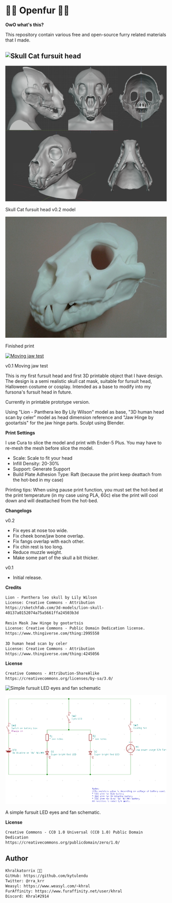 🐾🐾 Openfur 🐾🐾
================

**OwO what's this?**

This repository contain various free and open-source furry related materials that I made.

![Skull Cat fursuit head](./skullcat)
----------------------

![Rrawr](./skullcat/04_skullcat_fursuit_head_v0.2.png)

Skull Cat fursuit head v0.2 model

![Finished print](./skullcat/03_IMG_20201118_224858_600.jpg)

Finished print

[![Moving jaw test](https://img.youtube.com/vi/nCF7k2U8QHU/0.jpg)](https://www.youtube.com/watch?v=nCF7k2U8QHU)

v0.1 Moving jaw test

This is my first fursuit head and first 3D printable object that I have design. The design is a semi realistic skull cat mask, suitable for fursuit head, Halloween costume or cosplay. Intended as a base to modify into my fursona's fursuit head in future.

Currently in printable prototype version.

Using "Lion - Panthera leo By Lily Wilson" model as base, "3D human head scan by celer" model as head dimension reference and "Jaw Hinge by gootartsis" for the jaw hinge parts. Sculpt using Blender.

**Print Settings**

I use Cura to slice the model and print with Ender-5 Plus. You may have to re-mesh the mesh before slice the model.

- Scale: Scale to fit your head
- Infill Density: 20-30%
- Support: Generate Support
- Build Plate Adhesion Type: Raft (because the print keep deattach from the hot-bed in my case)

Printing tips: When using pause print function, you must set the hot-bed at the print temperature (in my case using PLA, 60c) else the print will cool down and will deattached from the hot-bed.

**Changelogs**

v0.2

- Fix eyes at nose too wide.
- Fix cheek bone/jaw bone overlap.
- Fix fangs overlap with each other.
- Fix chin rest is too long.
- Reduce muzzle weight.
- Make some part of the skull a bit thicker.

v0.1

- Initial release.

**Credits**

    Lion - Panthera leo skull by Lily Wilson
    License: Creative Commons - Attribution
    https://sketchfab.com/3d-models/lion-skull-40137a0152074a75a5661ffa24503b3d

    Resin Mask Jaw Hinge by gootartsis
    License: Creative Commons - Public Domain Dedication license.
    https://www.thingiverse.com/thing:2995558

    3D human head scan by celer
    License: Creative Commons - Attribution
    https://www.thingiverse.com/thing:4245056

**License**

    Creative Commons - Attribution-ShareAlike
    https://creativecommons.org/licenses/by-sa/3.0/

![Simple fursuit LED eyes and fan schematic](./fursuit_light_and_fan)

![Schematic](./fursuit_light_and_fan/fursuit_light_and_fan_schematic.png)

A simple fursuit LED eyes and fan schematic.

**License**

    Creative Commons - CC0 1.0 Universal (CC0 1.0) Public Domain Dedication
    https://creativecommons.org/publicdomain/zero/1.0/

Author
------

    Khralkatorrix 🐉🐅
    GitHub: https://github.com/kytulendu
    Twitter: @rra_krr
    Weasyl: https://www.weasyl.com/~khral
    FurAffinity: https://www.furaffinity.net/user/khral
    Discord: Khral#2914
